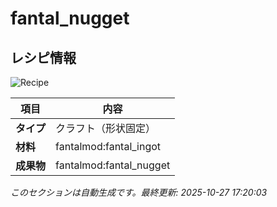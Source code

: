 # fantal_nugget



<!-- 🔄 自動生成: 編集しないでください -->

## レシピ情報

![Recipe](../../recipe_images/items/fantal_nugget.png)

| 項目 | 内容 |
|---|---|
| **タイプ** | クラフト（形状固定） |
| **材料** | fantalmod:fantal_ingot |
| **成果物** | fantalmod:fantal_nugget |

_このセクションは自動生成です。最終更新: 2025-10-27 17:20:03_
<!-- /🔄 自動生成 -->
